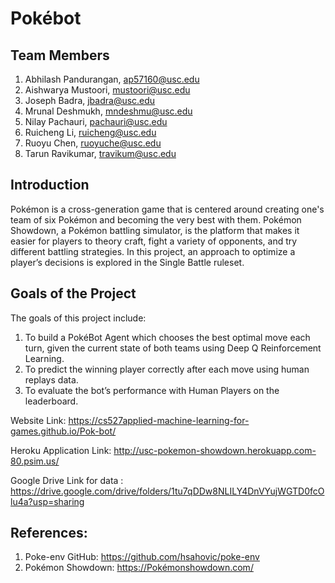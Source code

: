 # Pokébot


## Team Members

1. Abhilash Pandurangan, ap57160@usc.edu
2. Aishwarya Mustoori, mustoori@usc.edu
3. Joseph Badra, jbadra@usc.edu
4. Mrunal Deshmukh, mndeshmu@usc.edu
5. Nilay Pachauri, pachauri@usc.edu
6. Ruicheng Li, ruicheng@usc.edu
7. Ruoyu Chen, ruoyuche@usc.edu
8. Tarun Ravikumar, travikum@usc.edu


## Introduction 

Pokémon is a cross-generation game that is centered around creating one's team of six Pokémon and becoming the very best with them. Pokémon Showdown, a Pokémon battling simulator, is the platform that makes it easier for players to theory craft, fight a variety of opponents, and try different battling strategies. In this project, an approach to optimize a player’s decisions is explored in the Single Battle ruleset.

## Goals of the Project

The goals of this project include:

1. To build a PokéBot Agent which chooses the best optimal move each turn, given the current state of both teams using Deep Q Reinforcement Learning.
2. To predict the winning player correctly after each move using human replays data. 
3. To evaluate the bot’s performance with Human Players on the leaderboard.


Website Link: https://cs527applied-machine-learning-for-games.github.io/Pok-bot/

Heroku Application Link: http://usc-pokemon-showdown.herokuapp.com-80.psim.us/

Google Drive Link for data : https://drive.google.com/drive/folders/1tu7qDDw8NLILY4DnVYujWGTD0fcOlu4a?usp=sharing


## References:

1.  Poke-env GitHub: https://github.com/hsahovic/poke-env
2.  Pokémon Showdown:  https://Pokémonshowdown.com/

